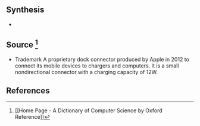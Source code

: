 ## Synthesis
- 
## Source [^1]
- Trademark A proprietary dock connector produced by Apple in 2012 to connect its mobile devices to chargers and computers. It is a small nondirectional connector with a charging capacity of 12W.
## References

[^1]: [[Home Page - A Dictionary of Computer Science by Oxford Reference]]